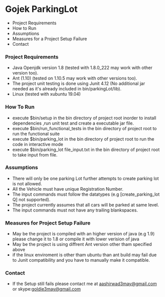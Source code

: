 # Gojek ParkingLot

  - Project Requirements
  - How to Run
  - Assumptions
  - Measures for a Project Setup Failure
  - Contact

### Project Requirements

  - Java Openjdk version 1.8 (tested with 1.8.0_222 may work with other version too).
  - Ant (1.10) (tested on 1.10.5 may work with other versions too).
  - The project unit testing is done using Junit 4.12 (No additional jar needed as it's already included in bin/parkingLot/lib).
  - Linux (tested with xubuntu 19.04)


### How To Run
- execute $bin/setup in the bin directory of project root inorder to install dependencies ,run unit test and create a executable jar file.
- execute $bin/run_functional_tests in the bin directory of project root to run the functional suite
- execute $bin/parking_lot in the bin directory of project root to run the code in interactive mode
- execute $bin/parking_lot file_input.txt in the bin directory of project root to take input from file.

### Assumptions
- There will only be one parking Lot further attempts to create parking lot is not allowed.
- All the Vehicle must have unique Registration Number.
- The input commands must follow the datatypes (e.g [create_parking_lot Q] not supported).
- The project currently assumes that all cars will be parked at same level.
- The input commands must not have any trailing blankspaces.

### Measures for Project Setup Failure
- May be the project is compiled with an higher version of java (e.g 1.9) please change it to 1.8 or compile it with lower verision of java
- May be the project is using diffrent Ant version other tham specified above
- if the linux enviroment is other tham ubuntu than ant build may fail due to Junit compatibility and you have to manually make it compatible. 

### Contact
- If the Setup still fails please contact me at aashirwad3may@gmail.com or skype:goldie3may@gmail.com

